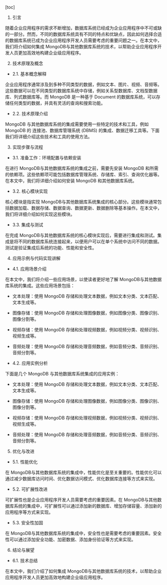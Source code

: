 
[toc]                    
                
                
1. 引言

随着企业应用程序的需求不断增加，数据库系统已经成为企业应用程序中不可或缺的一部分。然而，不同的数据库系统具有不同的特点和优缺点，因此如何选择合适的数据库系统已成为企业应用程序开发人员需要考虑的重要问题之一。在本文中，我们将介绍如何集成 MongoDB与其他数据库系统的技术，以帮助企业应用程序开发人员更加高效地构建企业级应用程序。

2. 技术原理及概念

- 2.1. 基本概念解释

企业应用程序通常涉及到多种不同类型的数据，例如文本、图片、视频、音频等。这些数据可以在不同类型的数据库系统中存储，例如关系型数据库、文档型数据库、列式数据库等。而 MongoDB 是一种基于 Document 的数据库系统，可以存储任何类型的数据，并具有灵活的查询和搜索功能。

- 2.2. 技术原理介绍

MongoDB 与其他数据库系统的集成需要使用一些特定的技术和工具，例如 MongoDB 的 连接池、数据库管理系统 (DBMS) 的集成、数据迁移工具等。下面我们将详细介绍这些技术和工具的使用方法。

3. 实现步骤与流程

- 3.1. 准备工作：环境配置与依赖安装

在进行 MongoDB与其他数据库系统的集成之前，需要先安装 MongoDB 和所需的依赖项。这些依赖项可能包括数据库管理系统、存储库、索引、查询优化器等。在本文中，我们将详细介绍如何安装 MongoDB 和其他数据库系统。

- 3.2. 核心模块实现

核心模块是指实现 MongoDB与其他数据库系统集成的核心部分。这些模块通常包括数据加载、数据存储、数据查询、数据更新、数据删除等基本操作。在本文中，我们将详细介绍如何实现这些模块。

- 3.3. 集成与测试

在完成 MongoDB与其他数据库系统的核心模块实现后，需要进行集成和测试。集成是将不同的数据库系统连接起来，以便用户可以在单个系统中访问不同的数据。测试是验证集成后系统的功能、性能和安全性。

4. 应用示例与代码实现讲解

- 4.1. 应用场景介绍

在本文中，我们将介绍一些应用场景，以使读者更好地了解 MongoDB与其他数据库系统的集成。这些应用场景包括：

- 文本处理：使用 MongoDB 存储和处理文本数据，例如文本分类、文本匹配、文本生成等。
- 图像存储：使用 MongoDB 存储和处理图像数据，例如图像分类、图像识别、图像分割等。
- 视频存储：使用 MongoDB 存储和处理视频数据，例如视频分类、视频识别、视频生成等。
- 音频处理：使用 MongoDB 存储和处理音频数据，例如音频分类、音频识别、音频分割等。

- 4.2. 应用实例分析

下面是几个 MongoDB 与其他数据库系统集成的应用实例：

- 文本处理：使用 MongoDB 存储和处理文本数据，例如文本分类、文本匹配、文本生成等。

- 图像存储：使用 MongoDB 存储和处理图像数据，例如图像分类、图像识别、图像分割等。

- 视频存储：使用 MongoDB 存储和处理视频数据，例如视频分类、视频识别、视频生成等。

- 音频处理：使用 MongoDB 存储和处理音频数据，例如音频分类、音频识别、音频分割等。

5. 优化与改进

- 5.1. 性能优化

在 MongoDB与其他数据库系统的集成中，性能优化是至关重要的。性能优化可以通过减少数据库访问时间、优化数据访问模式、优化数据库连接等方式来实现。

- 5.2. 可扩展性改进

可扩展性也是企业应用程序开发人员需要考虑的重要因素。在 MongoDB与其他数据库系统的集成中，可扩展性可以通过添加新的数据库、增加存储容量、添加新的应用程序等方式来实现。

- 5.3. 安全性加固

在 MongoDB与其他数据库系统的集成中，安全性也是需要考虑的重要因素。安全性可以通过添加安全功能、加密数据、添加身份验证等方式来实现。

6. 结论与展望

- 6.1. 技术总结

在本文中，我们介绍了如何集成 MongoDB与其他数据库系统的技术，以帮助企业应用程序开发人员更加高效地构建企业级应用程序。

